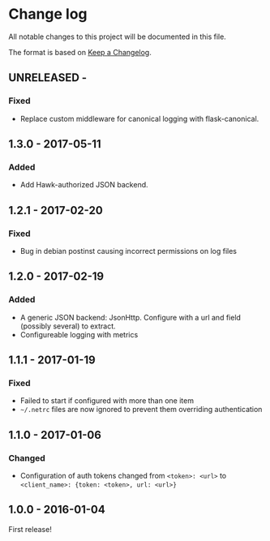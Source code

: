 # Change log

All notable changes to this project will be documented in this file.

The format is based on [Keep a Changelog](http://keepachangelog.com/).

UNRELEASED -
------------------

### Fixed
- Replace custom middleware for canonical logging with flask-canonical.


1.3.0 - 2017-05-11
------------------

### Added
- Add Hawk-authorized JSON backend.


1.2.1 - 2017-02-20
------------------

### Fixed
- Bug in debian postinst causing incorrect permissions on log files


1.2.0 - 2017-02-19
------------------

### Added
- A generic JSON backend: JsonHttp. Configure with a url and field (possibly several) to extract.
- Configureable logging with metrics


1.1.1 - 2017-01-19
------------------

### Fixed
- Failed to start if configured with more than one item
- `~/.netrc` files are now ignored to prevent them overriding authentication


1.1.0 - 2017-01-06
------------------

### Changed
- Configuration of auth tokens changed from `<token>: <url>` to `<client_name>: {token: <token>, url: <url>}`


1.0.0 - 2016-01-04
------------------

First release!
